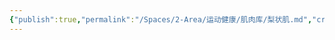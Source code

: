 ```yaml
---
{"publish":true,"permalink":"/Spaces/2-Area/运动健康/肌肉库/梨状肌.md","created":"2025-07-29T23:04:11.041+08:00","modified":"2025-07-29T23:04:11.043+08:00","cssclasses":""}
---
```


